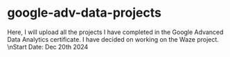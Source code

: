 # google-adv-data-projects
Here, I will upload all the projects I have completed in the Google Advanced Data Analytics certificate.
I have decided on working on the Waze project.
\nStart Date: Dec 20th 2024
